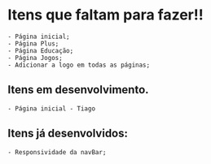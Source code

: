 # Itens que faltam para fazer!!
    - Página inicial;
    - Página Plus;
    - Página Educação;
    - Página Jogos;
    - Adicionar a logo em todas as páginas;

## Itens em desenvolvimento.
    - Página inicial - Tiago
## Itens já desenvolvidos:
    - Responsividade da navBar;